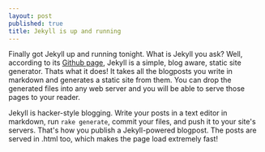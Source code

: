 ```yaml
---
layout: post
published: true
title: Jekyll is up and running
---
```


Finally got Jekyll up and running tonight. What is Jekyll you ask? Well, according to its [Github page](https://github.com/mojombo/jekyll), Jekyll is a simple, blog aware, static site generator. Thats what it does! It takes all the blogposts you write in markdown and generates a static site from them. You can drop the generated files into any web server and you will be able to serve those pages to your reader.

Jekyll is hacker-style blogging. Write your posts in a text editor in markdown, run `rake generate`, commit your files, and push it to your site's servers. That's how you publish a Jekyll-powered blogpost. The posts are served in .html too, which makes the page load extremely fast!